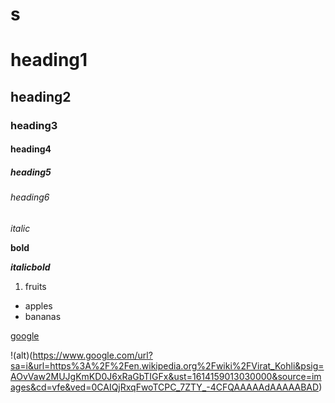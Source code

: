 # s

# heading1


## heading2


### heading3

#### heading4

##### heading5

###### heading6

*italic*

**bold**

***italicbold***

1. fruits

- apples
- bananas

[google](https://www.google.com/)

!(alt)(https://www.google.com/url?sa=i&url=https%3A%2F%2Fen.wikipedia.org%2Fwiki%2FVirat_Kohli&psig=AOvVaw2MUJgKmKD0J6xRaGbTIGFx&ust=1614159013030000&source=images&cd=vfe&ved=0CAIQjRxqFwoTCPC_7ZTY_-4CFQAAAAAdAAAAABAD)
